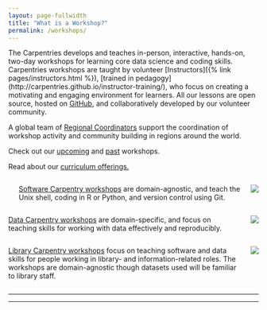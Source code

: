 ```yaml
---
layout: page-fullwidth
title: "What is a Workshop?"
permalink: /workshops/
---
```


<p>The Carpentries develops and teaches in-person, interactive, hands-on, two-day workshops for learning core data science and coding skills. Carpentries workshops are
taught by volunteer [Instructors]({% link pages/instructors.html %}), [trained in pedagogy](http://carpentries.github.io/instructor-training/), who focus on creating a motivating and engaging environment for learners. All our lessons are open source, hosted on
<a href="https://github.com/">GitHub</a>, and collaboratively developed by our volunteer community. </p>

<p>A global team of <a href="{% link pages/regional_coordinators.html %}">Regional Coordinators</a> support the coordination of workshop activity and community building in regions around the world. </p>

<p>
Check out our <a href="/upcoming_workshops/">upcoming</a> and <a href="/past_workshops/">past</a> workshops.
</p>

<p>
Read about our <a href="/workshops-curricula/">curriculum offerings.
</p>

<div class="row">

  <div class="medium-4 columns">
  <p>
    <a href="https://software-carpentry.org/workshops/">Software Carpentry workshops</a> are domain-agnostic, and teach the Unix shell, coding in R or Python, and version control using Git.
  </p>
  <p>
     <a href="https://software-carpentry.org"><img src="{{ site.urlimg }}/logos/swc.svg"></a>
  </p>
  </div>


  <div class="medium-4 columns">
  <p>
    <a href="https://datacarpentry.org/workshops/">Data Carpentry workshops</a> are domain-specific, and focus on teaching skills for working with data effectively and reproducibly.
  </p>
  <p>  
    <a href="https://datacarpentry.org"><img src="{{ site.urlimg }}/logos/dc.svg"></a>
  </p>
  </div>

  <div class="medium-4 columns">
  <p>
    <a href="https://librarycarpentry.org/workshops/">Library Carpentry workshops</a> focus on teaching software and data skills for people working in library- and information-related roles. The workshops are domain-agnostic though datasets used will be familiar to library staff.
  </p>
  <p>
    <a href="https://librarycarpentry.org"><img src="{{ site.urlimg }}/logos/lc.svg"></a> 
  </p>
  </div>

</div>

<hr>


<hr>


